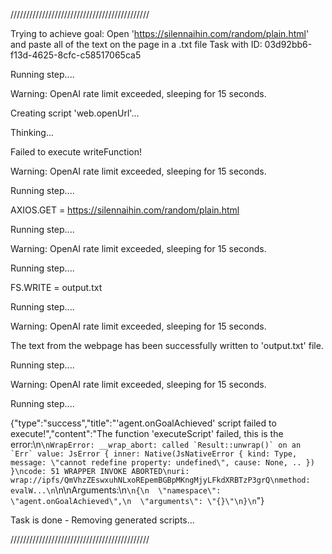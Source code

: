 
////////////////////////////////////////////

Trying to achieve goal: Open 'https://silennaihin.com/random/plain.html' and paste all of the text on the page in a .txt file
Task with ID: 03d92bb6-f13d-4625-8cfc-c58517065ca5

Running step....

Warning: OpenAI rate limit exceeded, sleeping for 15 seconds.
  


Creating script 'web.openUrl'...
  


Thinking...

Failed to execute writeFunction!

Warning: OpenAI rate limit exceeded, sleeping for 15 seconds.
  


Running step....

AXIOS.GET = https://silennaihin.com/random/plain.html
  


Running step....

Warning: OpenAI rate limit exceeded, sleeping for 15 seconds.
  


Running step....

FS.WRITE = output.txt
  


Running step....

Warning: OpenAI rate limit exceeded, sleeping for 15 seconds.
  


The text from the webpage has been successfully written to 'output.txt' file.
  


Running step....

Warning: OpenAI rate limit exceeded, sleeping for 15 seconds.
  


Running step....

{"type":"success","title":"'agent.onGoalAchieved' script failed to execute!","content":"The function 'executeScript' failed, this is the error:\n```\nWrapError: __wrap_abort: called `Result::unwrap()` on an `Err` value: JsError { inner: Native(JsNativeError { kind: Type, message: \"cannot redefine property: undefined\", cause: None, .. }) }\ncode: 51 WRAPPER INVOKE ABORTED\nuri: wrap://ipfs/QmVhzZEswxuhNLxoREpemBGBpMKngMjyLFkdXRBTzP3grQ\nmethod: evalW...\n```\n\nArguments:\n```\n{\n  \"namespace\": \"agent.onGoalAchieved\",\n  \"arguments\": \"{}\"\n}\n```"}

Task is done - Removing generated scripts...

////////////////////////////////////////////


